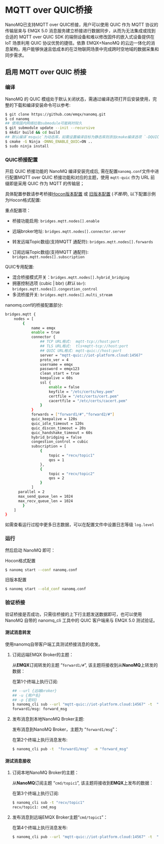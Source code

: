 # MQTT over QUIC桥接

NanoMQ已支持MQTT over QUIC桥接，用户可以使用 QUIC 作为 MQTT 协议的传输层来与 EMQX 5.0 消息服务建立桥接进行数据同步，从而为无法集成或找到合适的 MQTT over QUIC SDK 的端侧设备和难以修改固件的嵌入式设备提供在 IoT 场景利用 QUIC 协议优势的捷径。依靠 EMQX+NanoMQ 的云边一体化的消息架构，用户能够快速且低成本的在泛物联网场景中完成跨时空地域的数据采集和同步需求。



## 启用 MQTT over QUIC 桥接

### 编译

NanoMQ 的 QUIC 模组处于默认关闭状态，需通过编译选项打开后安装使用，完整的下载和编译安装命令可以参考:

```bash
$ git clone https://github.com/emqx/nanomq.git
$ cd nanomq 
## 使用国内网络拉取submodule可能耗时较久
$ git submodule update --init --recursive
$ mkdir build && cd build
## 默认编译`msquic`为动态库，如需设置编译目标为静态库则添加cmake编译选项 `-DQUIC_BUILD_SHARED=OFF`
$ cmake -G Ninja -DNNG_ENABLE_QUIC=ON ..
$ sudo ninja install
```



### QUIC桥接配置

开启 QUIC 桥接功能的 NanoMQ 编译安装完成后, 需在配置`nanomq.conf`文件中进行配置MQTT over QUIC 桥接功能和对应的主题，使用 `mqtt-quic` 作为 URL 前缀即是采用 QUIC 作为 MQTT 的传输层；

具体配置参数请参考桥接[Hocon版本配置](./config-description/v014.md#标准MQTT桥接配置参数) 或 [旧版本配置](./config-description/v013.md#标准MQTT桥接配置参数) (*不推荐*), 以下配置示例为Hocon格式配置:

重点配置项：

- 桥接功能启用: `bridges.mqtt.nodes[].enable`

- 远端broker地址: `bridges.mqtt.nodes[].connector.server`
- 转发远端Topic数组(支持MQTT 通配符):  `bridges.mqtt.nodes[].forwards`
- 订阅远端Topic数组(支持MQTT 通配符):   `bridges.mqtt.nodes[].subscription`

QUIC专用配置:

- 混合桥接模式开关：`bridges.mqtt.nodes[].hybrid_bridging`
- 拥塞控制选项 (cubic \| bbr) (_默认_ `bbr`): `bridges.mqtt.nodes[].congestion_control`
- 多流桥接开关: `bridges.mqtt.nodes[].multi_stream`



nanomq.conf的桥接配置部分:

```bash
bridges.mqtt {
	nodes = [ 
		{
			name = emqx
			enable = true
			connector {
				## TCP URL格式:  mqtt-tcp://host:port
				## TLS URL格式:  tls+mqtt-tcp://host:port
				## QUIC URL格式: mqtt-quic://host:port
				server = "mqtt-quic://iot-platform.cloud:14567"
				proto_ver = 4
				username = emqx
				password = emqx123
				clean_start = true
				keepalive = 60s
				ssl {
					enable = false
					keyfile = "/etc/certs/key.pem"
					certfile = "/etc/certs/cert.pem"
					cacertfile = "/etc/certs/cacert.pem"
				}
			}
			forwards = ["forward1/#","forward2/#"]
			quic_keepalive = 120s
			quic_idle_timeout = 120s
			quic_discon_timeout = 20s
			quic_handshake_timeout = 60s
			hybrid_bridging = false
			congestion_control = cubic
			subscription = [
				{
					topic = "recv/topic1"
					qos = 1
				},
				{
					topic = "recv/topic2"
					qos = 2
				}
			]
      parallel = 2
      max_send_queue_len = 1024
      max_recv_queue_len = 1024
		}
	]
}
```

如需查看运行过程中更多日志数据，可以在配置文件中设置日志等级 `log.level`

### 运行

然后启动 NanoMQ 即可：

Hocon格式配置

```bash
$ nanomq start --conf nanomq.conf
```

旧版本配置

```bash
$ nanomq start --old_conf nanomq.conf
```



### 验证桥接

验证桥接是否成功，只需往桥接的上下行主题发送数据即可，也可以使用 NanoMQ 自带的 nanomq_cli 工具中的 QUIC 客户端来与 EMQX 5.0 测试验证。

#### 测试消息转发

使用nanomq自带客户端工具测试桥接消息的收发。

1. 订阅远端EMQX Broker的主题：

   从**EMQX**订阅转发的主题 “`forward1/#`”, 该主题将接收到从**NanoMQ**上转发的数据：

   在第1个终端上执行订阅:

   ```bash
   ## --url {远端broker} 
   ## -u {用户名} 
   ## -p {密码}
   $ nanomq_cli sub --url "mqtt-quic://iot-platform.cloud:14567" -t  "forward1/#" -u emqx -p emqx123
   forward1/msg: forward_msg
   ```

2. 发布消息到本地NanoMQ Broker主题:

   发布消息到NanoMQ Broker，主题为 “`forward1/msg`”：

   在第2个终端上执行消息发布:

   ```bash
   $ nanomq_cli pub -t  "forward1/msg"  -m "forward_msg"
   ```

#### 测试消息接收

1. 订阅本地NanoMQ Broker的主题：

   从**NanoMQ**订阅主题 “`cmd/topic1`”, 该主题将接收到**EMQX**上发布的数据：

   在第3个终端上执行订阅:

   ```bash
   $ nanomq_cli sub -t "recv/topic1"
   recv/topic1: cmd_msg
   ```

2. 发布消息到远端EMQX Broker主题“`cmd/topic1`”：

   在第4个终端上执行消息发布:

   ```bash
   $ nanomq_cli pub --url "mqtt-quic://iot-platform.cloud:14567" -t  "recv/topic1" -m "cmd_msg" -u emqx -p emqx123
   ```

   



